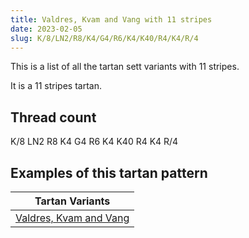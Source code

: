 ```yaml
---
title: Valdres, Kvam and Vang with 11 stripes
date: 2023-02-05
slug: K/8/LN2/R8/K4/G4/R6/K4/K40/R4/K4/R/4
---
```

This is a list of all the tartan sett variants with 11 stripes.

It is a 11 stripes tartan.


## Thread count
K/8 LN2 R8 K4 G4 R6 K4 K40 R4 K4 R/4

## Examples of this tartan pattern

| Tartan Variants |
|---------------|
| [Valdres, Kvam and Vang](/variants/k/8/ln2/r8/k4/g4/r6/k4/k40/r4/k4/r/4-g008000-k000000-lne0e0e0-rc00000)||
